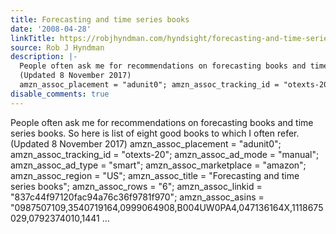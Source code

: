 ```yaml
---
title: Forecasting and time series books
date: '2008-04-28'
linkTitle: https://robjhyndman.com/hyndsight/forecasting-and-time-series-books/
source: Rob J Hyndman
description: |-
  People often ask me for recommendations on forecasting books and time series books. So here is list of eight good books to which I often refer.
  (Updated 8 November 2017)
  amzn_assoc_placement = "adunit0"; amzn_assoc_tracking_id = "otexts-20"; amzn_assoc_ad_mode = "manual"; amzn_assoc_ad_type = "smart"; amzn_assoc_marketplace = "amazon"; amzn_assoc_region = "US"; amzn_assoc_title = "Forecasting and time series books"; amzn_assoc_rows = "6"; amzn_assoc_linkid = "837c44f97120fac94a76c36f9781f970"; amzn_assoc_asins = "0987507109,3540719164,0999064908,B004UW0PA4,047136164X,1118675029,0792374010,1441 ...
disable_comments: true
---
```

People often ask me for recommendations on forecasting books and time series books. So here is list of eight good books to which I often refer.
(Updated 8 November 2017)
amzn_assoc_placement = "adunit0"; amzn_assoc_tracking_id = "otexts-20"; amzn_assoc_ad_mode = "manual"; amzn_assoc_ad_type = "smart"; amzn_assoc_marketplace = "amazon"; amzn_assoc_region = "US"; amzn_assoc_title = "Forecasting and time series books"; amzn_assoc_rows = "6"; amzn_assoc_linkid = "837c44f97120fac94a76c36f9781f970"; amzn_assoc_asins = "0987507109,3540719164,0999064908,B004UW0PA4,047136164X,1118675029,0792374010,1441 ...